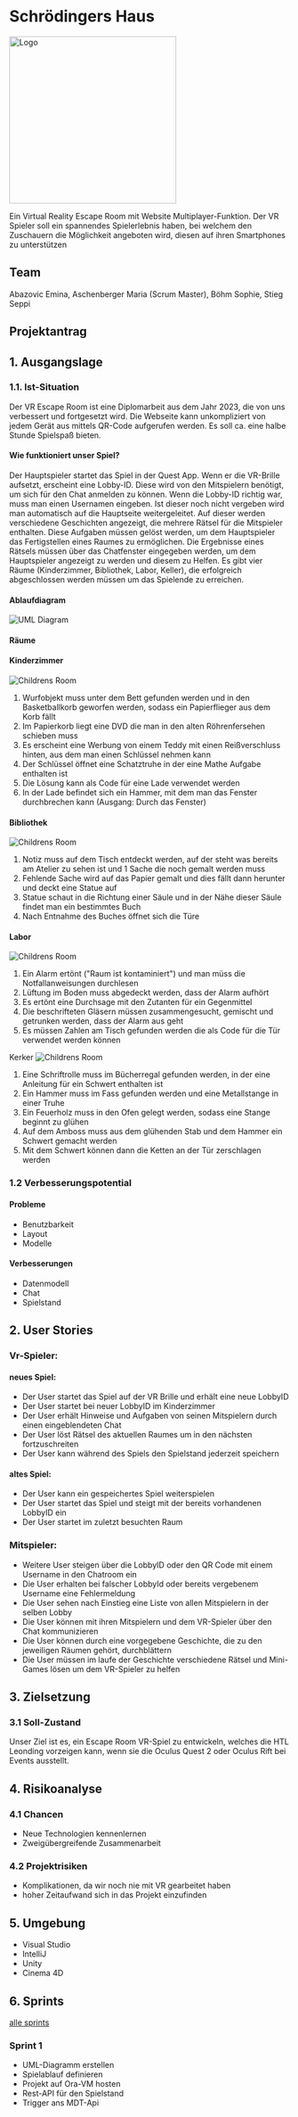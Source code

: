 # Schrödingers Haus

<img src="pictures/logo.png" alt="Logo" style="width: 300px; height: auto;">

Ein Virtual Reality Escape Room mit Website Multiplayer-Funktion. Der VR Spieler soll ein spannendes Spielerlebnis haben, bei welchem den Zuschauern die Möglichkeit angeboten wird, diesen auf ihren Smartphones zu unterstützen

## Team
 
Abazovic Emina, Aschenberger Maria (Scrum Master), Böhm Sophie, Stieg Seppi

## Projektantrag

## 1. Ausgangslage 

### 1.1. Ist-Situation 

Der VR Escape Room ist eine Diplomarbeit aus dem Jahr 2023, die von uns verbessert und fortgesetzt wird. 
Die Webseite kann unkompliziert von jedem Gerät aus mittels QR-Code aufgerufen werden. 
Es soll ca. eine halbe Stunde Spielspaß bieten.

#### Wie funktioniert unser Spiel?

Der Hauptspieler startet das Spiel in der Quest App. Wenn er die VR-Brille aufsetzt, 
erscheint eine Lobby-ID. Diese wird von den Mitspielern benötigt, um sich für den Chat anmelden zu können. 
Wenn die Lobby-ID richtig war, muss man einen Usernamen eingeben. Ist dieser noch nicht vergeben wird man 
automatisch auf die Hauptseite weitergeleitet. Auf dieser werden verschiedene Geschichten angezeigt, 
die mehrere Rätsel für die Mitspieler enthalten. Diese Aufgaben müssen gelöst werden, um dem Hauptspieler das 
Fertigstellen eines Raumes zu ermöglichen. Die Ergebnisse eines Rätsels müssen über das Chatfenster eingegeben werden, 
um dem Hauptspieler angezeigt zu werden und diesem zu Helfen. Es gibt vier Räume (Kinderzimmer, Bibliothek, Labor, Keller), 
die erfolgreich abgeschlossen werden müssen um das Spielende zu erreichen.

#### Ablaufdiagram
<img src="pictures/UML.png" alt="UML Diagram">

#### Räume

#### Kinderzimmer 
<img src="pictures/childrensRoom.jpg" alt="Childrens Room">

1. Wurfobjekt muss unter dem Bett gefunden werden und in den Basketballkorb geworfen werden, sodass ein Papierflieger aus dem Korb fällt
2. Im Papierkorb liegt eine DVD die man in den alten Röhrenfersehen schieben muss 
3. Es erscheint eine Werbung von einem Teddy mit einen Reißverschluss hinten, aus dem man einen Schlüssel nehmen kann 
4. Der Schlüssel öffnet eine Schatztruhe in der eine Mathe Aufgabe enthalten ist 
5. Die Lösung kann als Code für eine Lade verwendet werden 
6. In der Lade befindet sich ein Hammer, mit dem man das Fenster durchbrechen kann (Ausgang: Durch das Fenster)

#### Bibliothek
<img src="pictures/library.jpg" alt="Childrens Room">

1. Notiz muss auf dem Tisch entdeckt werden, auf der steht was bereits am Atelier zu sehen ist und 1 Sache die noch gemalt werden muss
2. Fehlende Sache wird auf das Papier gemalt und dies fällt dann herunter und deckt eine Statue auf 
3. Statue schaut in die Richtung einer Säule und in der Nähe dieser Säule findet man ein bestimmtes Buch 
4. Nach Entnahme des Buches öffnet sich die Türe

#### Labor 
<img src="pictures/laboratory.jpg" alt="Childrens Room">

1. Ein Alarm ertönt ("Raum ist kontaminiert") und man müss die Notfallanweisungen durchlesen 
2. Lüftung im Boden muss abgedeckt werden, dass der Alarm aufhört 
3. Es ertönt eine Durchsage mit den Zutanten für ein Gegenmittel
4. Die beschrifteten Gläsern müssen zusammengesucht, gemischt und getrunken werden, dass der Alarm aus geht 
5. Es müssen Zahlen am Tisch gefunden werden die als Code für die Tür verwendet werden können


Kerker 
<img src="pictures/dungeon.jpg" alt="Childrens Room">

1. Eine Schriftrolle muss im Bücherregal gefunden werden, in der eine Anleitung für ein Schwert enthalten ist 
2. Ein Hammer muss im Fass gefunden werden und eine Metallstange in einer Truhe 
3. Ein Feuerholz muss in den Ofen gelegt werden, sodass eine Stange beginnt zu glühen 
4. Auf dem Amboss muss aus dem glühenden Stab und dem Hammer ein Schwert gemacht werden 
5. Mit dem Schwert können dann die Ketten an der Tür zerschlagen werden 

### 1.2 Verbesserungspotential 

#### Probleme 

* Benutzbarkeit 
* Layout 
* Modelle

#### Verbesserungen 

* Datenmodell
* Chat 
* Spielstand

## 2. User Stories

### Vr-Spieler:

#### neues Spiel:
* Der User startet das Spiel auf der VR Brille und erhält eine neue LobbyID 
* Der User startet bei neuer LobbyID im Kinderzimmer 
* Der User erhält Hinweise und Aufgaben von seinen Mitspielern durch einen eingeblendeten Chat 
* Der User löst Rätsel des aktuellen Raumes um in den nächsten fortzuschreiten 
* Der User kann während des Spiels den Spielstand jederzeit speichern

#### altes Spiel:
* Der User kann ein gespeichertes Spiel weiterspielen
* Der User startet das Spiel und steigt mit der bereits vorhandenen LobbyID ein 
* Der User startet im zuletzt besuchten Raum 

### Mitspieler:
* Weitere User steigen über die LobbyID oder den QR Code mit einem Username in den Chatroom ein 
* Die User erhalten bei falscher LobbyId oder bereits vergebenem Username eine Fehlermeldung 
* Die User sehen nach Einstieg eine Liste von allen Mitspielern in der selben Lobby 
* Die User können mit ihren Mitspielern und dem VR-Spieler über den Chat kommunizieren 
* Die User können durch eine vorgegebene Geschichte, die zu den jeweiligen Räumen gehört, durchblättern
* Die User müssen im laufe der Geschichte verschiedene Rätsel und Mini-Games lösen um dem VR-Spieler zu helfen

## 3. Zielsetzung 

### 3.1 Soll-Zustand

Unser Ziel ist es, ein Escape Room VR-Spiel zu entwickeln, welches die HTL Leonding vorzeigen kann, wenn sie die Oculus Quest 2 oder Oculus Rift bei Events ausstellt. 

## 4. Risikoanalyse 

### 4.1 Chancen 
* Neue Technologien kennenlernen 
* Zweigübergreifende Zusammenarbeit 

### 4.2 Projektrisiken 

* Komplikationen, da wir noch nie mit VR gearbeitet haben 
* hoher Zeitaufwand sich in das Projekt einzufinden 

## 5. Umgebung 

* Visual Studio 
* IntelliJ
* Unity
* Cinema 4D

## 6. Sprints

<a href="https://github.com/orgs/SYP-AHIF-2023-24-25/projects/5/views/4">alle sprints</a>

### Sprint 1
* UML-Diagramm erstellen
* Spielablauf definieren 
* Projekt auf Ora-VM hosten 
* Rest-API für den Spielstand 
* Trigger ans MDT-Api

